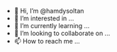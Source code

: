 - 👋 Hi, I’m @hamdysoltan
- 👀 I’m interested in ...
- 🌱 I’m currently learning ...
- 💞️ I’m looking to collaborate on ...
- 📫 How to reach me ...

<!---
hamdysoltan/hamdysoltan is a ✨ special ✨ repository because its `README.md` (this file) appears on your GitHub profile.
You can click the Preview link to take a look at your changes.
--->
